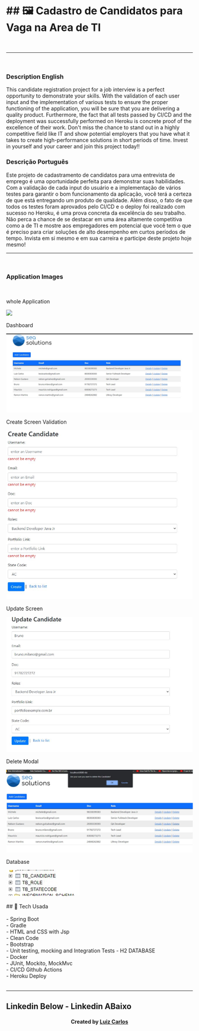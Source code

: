 <h1>## 🖼 Cadastro de Candidatos para Vaga na Area de TI</h1> <br/>
<hr>
<br/>
<h3>Description English</h3>
<p>This candidate registration project for a job interview is a perfect opportunity to demonstrate your skills. With the validation of each user input and the implementation of various tests to ensure the proper functioning of the application, you will be sure that you are delivering a quality product. Furthermore, the fact that all tests passed by CI/CD and the deployment was successfully performed on Heroku is concrete proof of the excellence of their work. Don't miss the chance to stand out in a highly competitive field like IT and show potential employers that you have what it takes to create high-performance solutions in short periods of time. Invest in yourself and your career and join this project today!!</p>

<h3>Descrição Português</h3>
<p>Este projeto de cadastramento de candidatos para uma entrevista de emprego é uma oportunidade perfeita para demonstrar suas habilidades. Com a validação de cada input do usuário e a implementação de vários testes para garantir o bom funcionamento da aplicação, você terá a certeza de que está entregando um produto de qualidade. Além disso, o fato de que todos os testes foram aprovados pelo CI/CD e o deploy foi realizado com sucesso no Heroku, é uma prova concreta da excelência do seu trabalho. Não perca a chance de se destacar em uma área altamente competitiva como a de TI e mostre aos empregadores em potencial que você tem o que é preciso para criar soluções de alto desempenho em curtos períodos de tempo. Invista em si mesmo e em sua carreira e participe deste projeto hoje mesmo!</p>
<hr>
<br/>
<h3>Application Images</h3>
<br/>
<p>whole Application</p>
<img src="imgs/crud-com-testes.gif"/>
<p>Dashboard</p>
<img src="imgs/dashboard.JPG"/>
<p>Create Screen Validation</p>
<img src="imgs/validation-create.JPG"/>
<p>Update Screen</p>
<img src="imgs/update.JPG"/>
<p>Delete Modal</p>
<img src="imgs/delete.JPG"/>
<p>Database</p>
<img src="imgs/database.JPG"/>
<br/>
<br/>
## 🚀 Tech Usada<br/>
<br/>
- Spring Boot<br/>
- Gradle <br/>
- HTML and CSS with Jsp<br/>
- Clean Code<br/>
-   Bootstrap<br/>
-   Unit testing, mocking and Integration Tests
-   H2 DATABASE <br/>
-   Docker <br/>
-    JUnit, Mockito, MockMvc <br/>
-    CI/CD Github Actions <br/>
-    Heroku Deploy <br/>

<br/>
<hr>

## Linkedin Below - Linkedin ABaixo

<h4 align="center">
   Created by   <a href="https://www.linkedin.com/in/luiz-carlos-b50693173/" target="_blank"> Luiz Carlos </a>
</h4>

</html>
